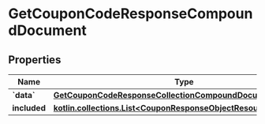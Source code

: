 
# GetCouponCodeResponseCompoundDocument

## Properties
| Name | Type | Description | Notes |
| ------------ | ------------- | ------------- | ------------- |
| **&#x60;data&#x60;** | [**GetCouponCodeResponseCollectionCompoundDocumentDataInner**](GetCouponCodeResponseCollectionCompoundDocumentDataInner.md) |  |  |
| **included** | [**kotlin.collections.List&lt;CouponResponseObjectResource&gt;**](CouponResponseObjectResource.md) |  |  [optional] |



